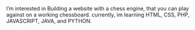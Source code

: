  I’m interested in Building a website with a chess engine, that you can play against on a working chessboard. 
currently, im learning HTML, CSS, PHP, JAVASCRIPT, JAVA, and PYTHON.

<!---
WilliamEkedahl/WilliamEkedahl is a ✨ special ✨ repository because its `README.md` (this file) appears on your GitHub profile.
You can click the Preview link to take a look at your changes.
--->
